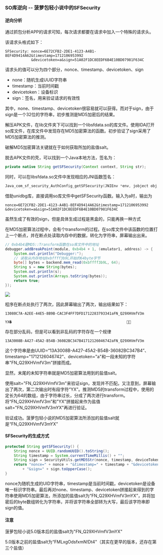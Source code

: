### SO库逆向 -- 菠萝包轻小说中的SFSecurity

#### 逆向分析

通过抓包分析APP的请求可知，每次请求都要在请求中加入一个特殊的请求头。

该请求头格式如下：

```
SFSecurity: nonce=6E72CFB2-2DE1-4123-A4B1-8EF4D9414A62&timestamp=1712106953992
			&devicetoken=a&sign=51A02F1DC8EEDF6B4E10BD07981F634C
```

请求头的值可以分为四个部分，nonce、timestamp、devicetoken、sign

- none：随机生成UUID字符串
- timestamp：当前时间戳
- devicetoken：设备标识
- sign：签名，用来验证请求的有效性

其中，none、timestamp、devicetoken很容易就可以获得。而对于sign，由于sign是一个32位的字符串，初步推测是MD5加密后的结果。

解压APK文件，在lib文件夹下可以找到一个libsfdata.so的库文件。使用IDA打开so库文件，在库文件中发现存在MD5加密算法的函数。初步验证了sign采用了MD5加密算法的推测。

破解MD5加密算法关键就在于如何获取所加的盐值salt。

脱去APK文件的壳，可以找到一个Java本地方法，签名为：

```java
private native String getSFSecurity(Context context, String str);
```

同时，可以在libsfdata.so文件中发现相应的JNI函数签名：

```c
Java_com_sf_security_AuthConfig_getSFSecurity(JNIEnv *env, jobject obj, ...)
```

借助unidbg库，直接调用so库文件中getSFSecurity函数。输入为a时，输出为

```
nonce=6E72CFB2-2DE1-4123-A4B1-8EF4D9414A62&timestamp=1712106953992
&devicetoken=a&sign=51A02F1DC8EEDF6B4E10BD07981F634C
```

虽然生成了有效的sign，但是具体生成过程是黑盒的，只能再换一种方式



在MD5加密算法过程中，会有个transform的过程。在so库文件中该函数的位置打上一个断点，并在断点处读取内存中的数据，转化为字符串，屏幕输出出来。

```java
// 0xb4b4是MD5::Transform函数在so库文件中的地址
debugger.addBreakPoint(module, 0xb4b4 + 1, (emulator1, address) -> {
    System.out.println("Debugger:");
    // 读取从内存地址0xbffff3b9L开始的64byte字节
    byte[] bytes = backend.mem_read(0xbffff3b9L, 64);	
    String s = new String(bytes);
    System.out.println(s);
    System.out.println(Arrays.toString(bytes));
    return true;
});
```

<img src="./pic/1.png"/>

程序在断点处执行了两次，因此屏幕输出了两次，输出结果如下：

```
13080C7A-A2EE-44E5-8B9B-CAC3F4FF7DFD1712283793341aFN_Q29XHVmfV3m
```

```
YX�                                                           
```

存在部分乱码，但是可以看到非乱码的字符存在一个规律

```
13A3008B-A427-45A2-B54B-36082BC347B41712126046742aFN_Q29XHVmfV3m
```

这个字符串是由UUID=“13A3008B-A427-45A2-B54B-36082BC347B4”、timestamp="1712126046742"、devicetoken="a"和一段未知的字符串"FN_Q29XHVmfV3m"拼接而成。

显然，末尾的未知字符串就是MD5加密算法用到的盐值salt。

使用salt="FN_Q29XHVmfV3m"来验证sign，发现并不匹配。又注意到，屏幕输出了两次，第二次输出时有段字符“YX”。推测MD5的transform过程中，使用的定长为64的数组，由于字符串过长，分成了两次进行transform。将“FN_Q29XHVmfV3m”和"YX"拼接起来作为盐值salt="FN_Q29XHVmfV3mYX"再进行验证。

验证成功。菠萝包轻小说的MD5加密算法所添加的盐值salt就是“FN_Q29XHVmfV3mYX”

#### SFSecurity的生成方式

```java
protected String getSFSecurity() {
    String nonce = UUID.randomUUID().toString();
    String timestamp = System.currentTimeMillis() + "";
    String sign = SecurityUtils.getMD5Str(nonce, timestamp, deviceToken, salt);
    return "nonce=" + nonce + "&timestamp=" + timestamp + "&devicetoken=" + deviceToken
        + "&sign=" + sign.toUpperCase();
}
```

nonce为随机生成的UID字符串，timestamp是当前时间戳，devicetoken是设备唯一标识字符串。最后再对none、timestamp、devicetoken拼接起来得到的字符串使用MD5加密算法，所添加的盐值salt为“FN_Q29XHVmfV3mYX”，并将加密后的byte数组转化为字符串，并将该字符串全部转为大写，最后该字符串即sign的值。

#### 注意

菠萝包轻小说5.0版本后的盐值salt为"FN_Q29XHVmfV3mYX"

5.0版本之前的盐值salt为“FMLxgOdsfxmN!Dt4"（其实在更早的版本，还存在第三个盐值）

